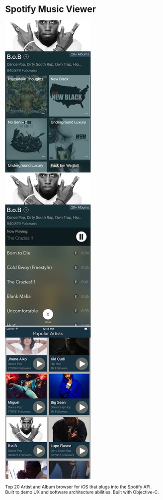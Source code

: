 # Spotify Music Viewer

<img src="Screenshots/artistView.png" width="275"/> <img src="Screenshots/albumView.png" width="275"/> <img src="Screenshots/allView.png" width="275"/>

Top 20 Artist and Album browser for iOS that plugs into the Spotify API. Built to demo UX and software architecture abilities. Built with Objective-C.
